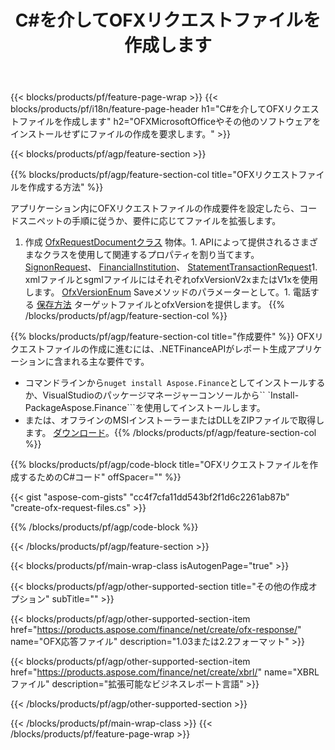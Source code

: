 ﻿---
title: C#を介してOFXリクエストファイルを作成します
description: OFXリクエストファイル作成のサンプルコード。 .NETベースのアプリケーション内でバッチOFXリクエストファイルを生成するには、APIサンプルコードを使用します。 
url: /ja/net/create/ofx-request/
family: finance
platformtag: net
feature: create
informat: OFX Request
outformat: 
otherformats: OFX Response
---
{{< blocks/products/pf/feature-page-wrap >}}
{{< blocks/products/pf/i18n/feature-page-header h1="C#を介してOFXリクエストファイルを作成します" h2="OFXMicrosoftOfficeやその他のソフトウェアをインストールせずにファイルの作成を要求します。" >}}

{{< blocks/products/pf/agp/feature-section >}}

{{% blocks/products/pf/agp/feature-section-col title="OFXリクエストファイルを作成する方法" %}}

アプリケーション内にOFXリクエストファイルの作成要件を設定したら、コードスニペットの手順に従うか、要件に応じてファイルを拡張します。

1. 作成 [OfxRequestDocumentクラス](https://apireference.aspose.com/finance/net/aspose.finance.ofx/ofxrequestdocument) 物体。1. APIによって提供されるさまざまなクラスを使用して関連するプロパティを割り当てます。 [SignonRequest](https://apireference.aspose.com/finance/net/aspose.finance.ofx.signon/signonrequest)、 [FinancialInstitution](https://apireference.aspose.com/finance/net/aspose.finance.ofx.signon/financialinstitution)、 [StatementTransactionRequest](https://apireference.aspose.com/finance/net/aspose.finance.ofx.bank/statementtransactionrequest)1. xmlファイルとsgmlファイルにはそれぞれofxVersionV2xまたはV1xを使用します。 [OfxVersionEnum](https://apireference.aspose.com/finance/net/aspose.finance.ofx/ofxversionenum) Saveメソッドのパラメーターとして。1. 電話する [保存方法](https://apireference.aspose.com/finance/net/aspose.finance.ofx/ofxrequestdocument/methods/save) ターゲットファイルとofxVersionを提供します。
{{% /blocks/products/pf/agp/feature-section-col %}}

{{% blocks/products/pf/agp/feature-section-col title="作成要件" %}}
OFXリクエストファイルの作成に進むには、.NETFinanceAPIがレポート生成アプリケーションに含まれる主な要件です。 
- コマンドラインから```nuget install Aspose.Finance```としてインストールするか、VisualStudioのパッケージマネージャーコンソールから`` `Install-PackageAspose.Finance```を使用してインストールします。
- または、オフラインのMSIインストーラーまたはDLLをZIPファイルで取得します。 [ダウンロード](https://downloads.aspose.com/finance/net)。{{% /blocks/products/pf/agp/feature-section-col %}}

{{% blocks/products/pf/agp/code-block title="OFXリクエストファイルを作成するためのC#コード" offSpacer="" %}}

{{< gist "aspose-com-gists" "cc4f7cfa11dd543bf2f1d6c2261ab87b" "create-ofx-request-files.cs" >}}

{{% /blocks/products/pf/agp/code-block %}}

{{< /blocks/products/pf/agp/feature-section >}}

{{< blocks/products/pf/main-wrap-class isAutogenPage="true" >}}

{{< blocks/products/pf/agp/other-supported-section title="その他の作成オプション" subTitle="" >}}

{{< blocks/products/pf/agp/other-supported-section-item href="https://products.aspose.com/finance/net/create/ofx-response/" name="OFX応答ファイル" description="1.03または2.2フォーマット" >}}

{{< blocks/products/pf/agp/other-supported-section-item href="https://products.aspose.com/finance/net/create/xbrl/" name="XBRLファイル" description="拡張可能なビジネスレポート言語" >}}


{{< /blocks/products/pf/agp/other-supported-section >}}

{{< /blocks/products/pf/main-wrap-class >}}
{{< /blocks/products/pf/feature-page-wrap >}}
